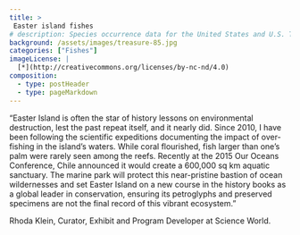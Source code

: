 ```yaml
---
title: >
 Easter island fishes
# description: Species occurrence data for the United States and U.S. Territories.
background: /assets/images/treasure-85.jpg
categories: ["Fishes"]
imageLicense: |
  [*](http://creativecommons.org/licenses/by-nc-nd/4.0)
composition:
  - type: postHeader
  - type: pageMarkdown
---
```


“Easter Island is often the star of history lessons on environmental destruction, lest the past repeat itself, and it nearly did. Since 2010, I have been following the scientific expeditions documenting the impact of over-fishing in the island’s waters. While coral flourished, fish larger than one’s palm were rarely seen among the reefs. Recently at the 2015 Our Oceans Conference, Chile announced it would create a 600,000 sq km aquatic sanctuary. The marine park will protect this near-pristine bastion of ocean wildernesses and set Easter Island on a new course in the history books as a global leader in conservation, ensuring its petroglyphs and preserved specimens are not the final record of this vibrant ecosystem.”

Rhoda Klein, Curator, Exhibit and Program Developer at Science World.